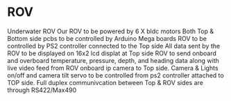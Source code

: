# ROV
Underwater ROV
Our ROV to be powered by 6 X bldc motors
Both Top & Bottom side pcbs to be controlled by Arduino Mega boards
ROV to be controlled by PS2 controller connected to the Top side
All data sent by the ROV to be displayed on 16x2 lcd displat at Top side
ROV to send onboard and overboard temperature, pressure, depth, and heading data
along with live video feed from ROV onboard ip camera to Top side.
Camera & Lights on/off and camera tilt servo to be controlled from ps2 controller attached
to TOP side.
Full duplex communivcation between Top & ROV sides are through RS422/Max490
